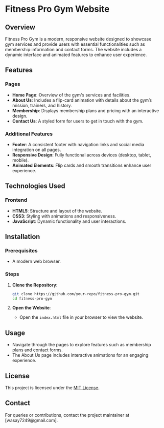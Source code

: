 # Fitness Pro Gym Website

## Overview

Fitness Pro Gym is a modern, responsive website designed to showcase gym services and provide users with essential functionalities such as membership information and contact forms. The website includes a dynamic interface and animated features to enhance user experience.

## Features

### Pages

- **Home Page**: Overview of the gym's services and facilities.
- **About Us**: Includes a flip-card animation with details about the gym’s mission, trainers, and history.
- **Membership**: Displays membership plans and pricing with an interactive design.
- **Contact Us**: A styled form for users to get in touch with the gym.

### Additional Features

- **Footer**: A consistent footer with navigation links and social media integration on all pages.
- **Responsive Design**: Fully functional across devices (desktop, tablet, mobile).
- **Animated Elements**: Flip cards and smooth transitions enhance user experience.

## Technologies Used

### Frontend

- **HTML5**: Structure and layout of the website.
- **CSS3**: Styling with animations and responsiveness.
- **JavaScript**: Dynamic functionality and user interactions.

## Installation

### Prerequisites

- A modern web browser.

### Steps

1. **Clone the Repository**:

   ```bash
   git clone https://github.com/your-repo/fitness-pro-gym.git
   cd fitness-pro-gym
   ```

2. **Open the Website**:

   - Open the `index.html` file in your browser to view the website.

## Usage

- Navigate through the pages to explore features such as membership plans and contact forms.
- The About Us page includes interactive animations for an engaging experience.

## License

This project is licensed under the [MIT License](LICENSE).

## Contact

For queries or contributions, contact the project maintainer at [wasay7249\@gmail.com].

